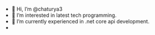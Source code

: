 - 👋 Hi, I’m @chaturya3
- 👀 I’m interested in latest tech programming.
- 🌱 I’m currently experienced in .net core api development.
-

<!---
chaturya3/chaturya3 is a ✨ special ✨ repository because its `README.md` (this file) appears on your GitHub profile.
You can click the Preview link to take a look at your changes.
--->

